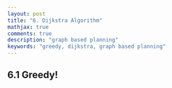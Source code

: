 ```yaml
---
layout: post
title: "6. Dijkstra Algorithm"
mathjax: true
comments: true
description: "graph based planning"
keywords: "greedy, dijkstra, graph based planning"
---  
```


## 6.1 Greedy!
